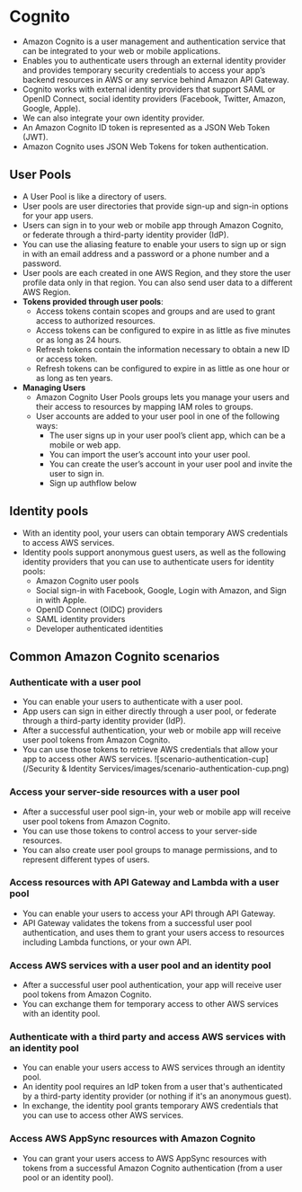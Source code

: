 # Cognito 
- Amazon Cognito is a user management and authentication service that can be integrated to your web or mobile applications.
- Enables you to authenticate users through an external identity provider and provides temporary security credentials to 
  access your app’s backend resources in AWS or any service behind Amazon API Gateway.
- Cognito works with external identity providers that support SAML or OpenID Connect, social identity providers (Facebook, Twitter, Amazon, Google, Apple).
- We can also integrate your own identity provider.
- An Amazon Cognito ID token is represented as a JSON Web Token (JWT). 
- Amazon Cognito uses JSON Web Tokens for token authentication.

## User Pools
- A User Pool is like a directory of users.
- User pools are user directories that provide sign-up and sign-in options for your app users.
- Users can sign in to your web or mobile app through Amazon Cognito, or federate through a third-party identity provider (IdP).
- You can use the aliasing feature to enable your users to sign up or sign in with an email address and a password or a phone number and a password.
- User pools are each created in one AWS Region, and they store the user profile data only in that region. You can also send user data to a different AWS Region.
- **Tokens provided through user pools**:
  - Access tokens contain scopes and groups and are used to grant access to authorized resources. 
  - Access tokens can be configured to expire in as little as five minutes or as long as 24 hours.
  - Refresh tokens contain the information necessary to obtain a new ID or access token. 
  - Refresh tokens can be configured to expire in as little as one hour or as long as ten years.
- **Managing Users**
  - Amazon Cognito User Pools groups lets you manage your users and their access to resources by mapping IAM roles to groups.
  - User accounts are added to your user pool in one of the following ways:
    - The user signs up in your user pool’s client app, which can be a mobile or web app.
    - You can import the user’s account into your user pool.
    - You can create the user’s account in your user pool and invite the user to sign in.
    - Sign up authflow below

## Identity pools
- With an identity pool, your users can obtain temporary AWS credentials to access AWS services.
- Identity pools support anonymous guest users, as well as the following identity providers that you can use to authenticate users for identity pools:
  - Amazon Cognito user pools
  - Social sign-in with Facebook, Google, Login with Amazon, and Sign in with Apple.
  - OpenID Connect (OIDC) providers
  - SAML identity providers
  - Developer authenticated identities
## Common Amazon Cognito scenarios
### Authenticate with a user pool
- You can enable your users to authenticate with a user pool. 
- App users can sign in either directly through a user pool, or federate through a third-party identity provider (IdP).
- After a successful authentication, your web or mobile app will receive user pool tokens from Amazon Cognito.
- You can use those tokens to retrieve AWS credentials that allow your app to access other AWS services.
 ![scenario-authentication-cup](/Security & Identity Services/images/scenario-authentication-cup.png)
 
### Access your server-side resources with a user pool
- After a successful user pool sign-in, your web or mobile app will receive user pool tokens from Amazon Cognito. 
- You can use those tokens to control access to your server-side resources. 
- You can also create user pool groups to manage permissions, and to represent different types of users.
### Access resources with API Gateway and Lambda with a user pool
- You can enable your users to access your API through API Gateway. 
- API Gateway validates the tokens from a successful user pool authentication, 
  and uses them to grant your users access to resources including Lambda functions, or your own API.
### Access AWS services with a user pool and an identity pool
- After a successful user pool authentication, your app will receive user pool tokens from Amazon Cognito. 
- You can exchange them for temporary access to other AWS services with an identity pool. 
### Authenticate with a third party and access AWS services with an identity pool
- You can enable your users access to AWS services through an identity pool. 
- An identity pool requires an IdP token from a user that's authenticated by a third-party identity provider (or nothing if it's an anonymous guest).
- In exchange, the identity pool grants temporary AWS credentials that you can use to access other AWS services.
### Access AWS AppSync resources with Amazon Cognito
- You can grant your users access to AWS AppSync resources with tokens from a successful Amazon Cognito authentication (from a user pool or an identity pool).
